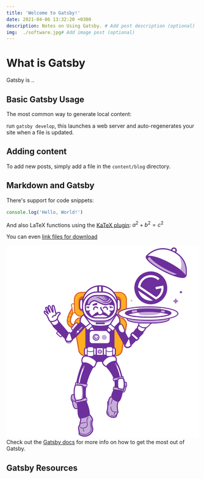 ```yaml
---
title: 'Welcome to Gatsby!'
date: 2021-04-06 13:32:20 +0300
description: Notes on Using Gatsby. # Add post description (optional)
img:  ./software.jpg# Add image post (optional)
---
```


# What is Gatsby

Gatsby is  ..

## Basic Gatsby Usage

The most common way to generate local content:

 run `gatsby develop`, this launches a web server and auto-regenerates your site when a file is updated.

## Adding content

To add new posts, simply add a file in the `content/blog` directory.

## Markdown and Gatsby

There's support for code snippets:

```javascript
console.log('Hello, World!')
```

And also LaTeX functions using the [KaTeX plugin][katex-plugin]: $a^2 + b^2 = c^2$

You can even [link files for download](hello_world.zip)

![gatsby](./gatsby-astronaut.png)
Check out the [Gatsby docs][gatsby-docs] for more info on how to get the most out of Gatsby.

## Gatsby Resources

[gatsby-docs]: https://www.gatsbyjs.org/docs/
[katex-plugin]: https://www.gatsbyjs.org/packages/gatsby-remark-katex/
